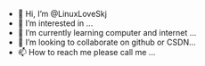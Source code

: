- 👋 Hi, I’m @LinuxLoveSkj
- 👀 I’m interested in ...
- 🌱 I’m currently learning  computer and internet ...
- 💞️ I’m looking to collaborate on  github or CSDN...
- 📫 How to reach me  please call me ...

<!---
LinuxLoveSkj/LinuxLoveSkj is a ✨ special ✨ repository because its `README.md` (this file) appears on your GitHub profile.
You can click the Preview link to take a look at your changes.
--->
